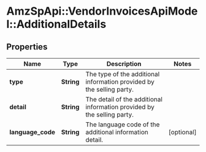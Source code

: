 # AmzSpApi::VendorInvoicesApiModel::AdditionalDetails

## Properties
Name | Type | Description | Notes
------------ | ------------- | ------------- | -------------
**type** | **String** | The type of the additional information provided by the selling party. | 
**detail** | **String** | The detail of the additional information provided by the selling party. | 
**language_code** | **String** | The language code of the additional information detail. | [optional] 


